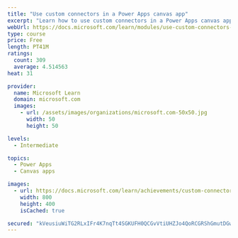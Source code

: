 ```yaml
---
title: "Use custom connectors in a Power Apps canvas app"
excerpt: "Learn how to use custom connectors in a Power Apps canvas app."
webUrl: https://docs.microsoft.com/learn/modules/use-custom-connectors-in-powerapps-canvas-app/
type: course
price: Free
length: PT41M
ratings:
  count: 309
  average: 4.514563
heat: 31

provider:
  name: Microsoft Learn
  domain: microsoft.com
  images:
    - url: /assets/images/organizations/microsoft.com-50x50.jpg
      width: 50
      height: 50

levels:
  - Intermediate

topics:
  - Power Apps
  - Canvas apps

images:
  - url: https://docs.microsoft.com/learn/achievements/custom-connectors-social.png
    width: 800
    height: 400
    isCached: true

secured: "kVeusiuWiTG2RLxIFr4K7nqTt4SGKUFH0QCGvVtiUHZJo4QoRCGRShGmutDGwQsSV9DQASvb4NgSnqI+lJpM2Po/MjB7cLKrnY7/XSVXGPmfSmVlg5kvUxxQSq6pPoiGGKO46g+ajtkMzHXrOxLW/vQmNNhkMnZpBde8LLTgewJn5NPRsYA7HpvW9si8L45ur0eP+GGO+z+nmfBgzyXcp7VXRNs5LNBjMzIqtMzoi63pnOOvUHKk+OVYR46EWIO6ow3vntJ6ltXXULv8GXZAKQ4hdmUsWhs2sk/s4chhcQCJLXAqJwrPPbkYBNF8S864qgdC6R2FvnJ/HTU0S7wY58FFUGf2tDtaNnMDBGzllJv4vDf1ocK+e0z+sOXEAbLBlZbAOkRlXkn3KkiGeRVkVxlfMq+cCjymWhUXV1JRi00=;Vl7ekGk5dOW26XmkRw7E5Q=="
---
```


